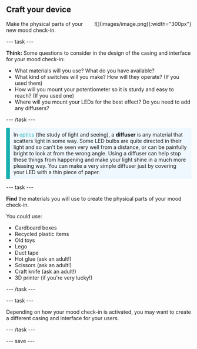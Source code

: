 ## Craft your device

<div style="display: flex; flex-wrap: wrap">
<div style="flex-basis: 200px; flex-grow: 1; margin-right: 15px;">
Make the physical parts of your new mood check-in.
</div>
<div>
![](images/image.png){:width="300px"}
</div>
</div>

--- task ---

**Think:** Some questions to consider in the design of the casing and interface for your mood check-in: 

+ What materials will you use? What do you have available?
+ What kind of switches will you make? How will they operate? (If you used them)
+ How will you mount your potentiometer so it is sturdy and easy to reach? (If you used one)
+ Where will you mount your LEDs for the best effect? Do you need to add any diffusers?

--- /task ---

<p style='border-left: solid; border-width:10px; border-color: #0faeb0; background-color: aliceblue; padding: 10px;'>
In <span style="color: #0faeb0">optics</span> (the study of light and seeing), a <b>diffuser</b> is any material that scatters light in some way. Some LED bulbs are quite directed in their light and so can't be seen very well from a distance, or can be painfully bright to look at from the wrong angle. Using a diffuser can help stop these things from happening and make your light shine in a much more pleasing way. You can make a very simple diffuser just by covering your LED with a thin piece of paper.
</p>

--- task ---

**Find** the materials you will use to create the physical parts of your mood check-in.

You could use:
+ Cardboard boxes
+ Recycled plastic items
+ Old toys
+ Lego
+ Duct tape
+ Hot glue (ask an adult!)
+ Scissors (ask an adult!)
+ Craft knife (ask an adult!)
+ 3D printer (if you're very lucky!)

--- /task ---

--- task ---

Depending on how your mood check-in is activated, you may want to create a different casing and interface for your users. 

--- /task ---

--- save ---